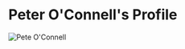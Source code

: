 # Peter O'Connell's Profile
![Pete O'Connell](https://avatars3.githubusercontent.com/u/77415057?s=460&u=40f5e153cc94b730348a1decae85cb87b39c2135&v=4) 

